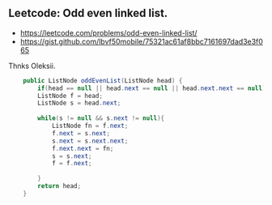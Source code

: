 ## Leetcode: Odd even linked list.


- https://leetcode.com/problems/odd-even-linked-list/
- https://gist.github.com/lbvf50mobile/75321ac61af8bbc7161697dad3e3f065

Thnks Oleksii.
```Java
    public ListNode oddEvenList(ListNode head) {
        if(head == null || head.next == null || head.next.next == null) return head;
        ListNode f = head;
        ListNode s = head.next;
        
        while(s != null && s.next != null){
            ListNode fn = f.next;
            f.next = s.next;
            s.next = s.next.next;
            f.next.next = fn;
            s = s.next;
            f = f.next;
            
        }
        return head;
    }
```